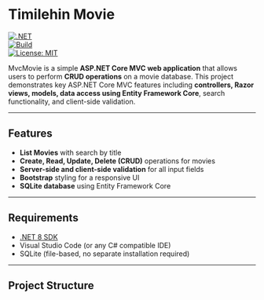 # Timilehin Movie

[![.NET](https://img.shields.io/badge/.NET-8.0-blue)](https://dotnet.microsoft.com/en-us/download/dotnet/8.0)  
[![Build](https://img.shields.io/github/actions/workflow/status/<your-username>/MvcMovie/dotnet.yml?branch=main)](https://github.com/<your-username>/MvcMovie/actions)  
[![License: MIT](https://img.shields.io/badge/License-MIT-yellow.svg)](LICENSE)

MvcMovie is a simple **ASP.NET Core MVC web application** that allows users to perform **CRUD operations** on a movie database. This project demonstrates key ASP.NET Core MVC features including **controllers, Razor views, models, data access using Entity Framework Core**, search functionality, and client-side validation.  

---

## Features

- **List Movies** with search by title  
- **Create, Read, Update, Delete (CRUD)** operations for movies  
- **Server-side and client-side validation** for all input fields  
- **Bootstrap** styling for a responsive UI  
- **SQLite database** using Entity Framework Core  

---

## Requirements

- [.NET 8 SDK](https://dotnet.microsoft.com/en-us/download/dotnet/8.0)  
- Visual Studio Code (or any C# compatible IDE)  
- SQLite (file-based, no separate installation required)  

--- 

## Project Structure

